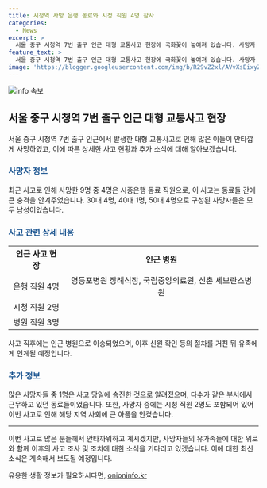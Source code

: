```yaml
---
title: 시청역 사망 은행 동료와 시청 직원 4명 참사
categories:
  - News
excerpt: >
  서울 중구 시청역 7번 출구 인근 대형 교통사고 현장에 국화꽃이 놓여져 있습니다. 사망자 9명 가운데 4명은 시중은행 동료로 확인되며, 은행 직원 4명, 시청 직원 2명, 병원 직원 3명으로 파악됐습니다. 이들은 대다수가 같은 부서에서 근무하며, 1명은 사고 날 승진한 바 있습니다. 사망자들은 영등포병원 장례식장과 국립중앙의료원, 신촌 세브란스병원으로 옮겨졌고, 유족에게 인계될 예정입니다. 지난 1일 오후 9시28분에 발생한 이 교통사고로 9명이 사망하고 1명은 중상을 입었습니다.
feature_text: >
  서울 중구 시청역 7번 출구 인근 대형 교통사고 현장에 국화꽃이 놓여져 있습니다. 사망자 9명 가운데 4명은 시중은행 동료로 확인되며, 은행 직원 4명, 시청 직원 2명, 병원 직원 3명으로 파악됐습니다. 이들은 대다수가 같은 부서에서 근무하며, 1명은 사고 날 승진한 바 있습니다. 사망자들은 영등포병원 장례식장과 국립중앙의료원, 신촌 세브란스병원으로 옮겨졌고, 유족에게 인계될 예정입니다. 지난 1일 오후 9시28분에 발생한 이 교통사고로 9명이 사망하고 1명은 중상을 입었습니다.
image: 'https://blogger.googleusercontent.com/img/b/R29vZ2xl/AVvXsEixyZcFfHzMRdzZMjFBmAUKJYCLCGyLL1o632UiGVXcaFdKo_bkvkuCioo0uUKlGfBVcT3P84aROyZIXSBEx3Aw5nCQ3pTgDom1WDC4m8eifvWiAmWEEVb4x6G_l8C0QH225ldMjyaFvpxGEBGNO37VmDTDMHGhJPq73UglMfDca1-0aw/s1600/blogspot.png'
---
```


<p><img src="https://blogger.googleusercontent.com/img/b/R29vZ2xl/AVvXsEixyZcFfHzMRdzZMjFBmAUKJYCLCGyLL1o632UiGVXcaFdKo_bkvkuCioo0uUKlGfBVcT3P84aROyZIXSBEx3Aw5nCQ3pTgDom1WDC4m8eifvWiAmWEEVb4x6G_l8C0QH225ldMjyaFvpxGEBGNO37VmDTDMHGhJPq73UglMfDca1-0aw/s1600/blogspot.png" alt="info 속보" /></p>

<h2 data-ke-size="size26">서울 중구 시청역 7번 출구 인근 대형 교통사고 현장</h2>

<p data-ke-size="size16">서울 중구 시청역 7번 출구 인근에서 발생한 대형 교통사고로 인해 많은 이들이 안타깝게 사망하였고, 이에 따른 상세한 사고 현황과 추가 소식에 대해 알아보겠습니다.</p>

<h3><b><span style="color: #1a5490;">사망자 정보</span></b></h3>

<p data-ke-size="size16">최근 사고로 인해 사망한 9명 중 4명은 시중은행 동료 직원으로, 이 사고는 동료들 간에 큰 충격을 안겨주었습니다. 30대 4명, 40대 1명, 50대 4명으로 구성된 사망자들은 모두 남성이었습니다.</p>

<h3><b><span style="color: #1a5490;">사고 관련 상세 내용</span></b></h3>

<table>
<tbody>
<tr>
<td style="text-align: center; height: 17px;"><b>인근 사고 현장</b></td>
<td style="text-align: center; height: 17px;"><b>인근 병원</b></td>
</tr>
<tr>
<td style="text-align: center; height: 17px;">은행 직원 4명</td>
<td style="text-align: center; height: 17px;">영등포병원 장례식장, 국립중앙의료원, 신촌 세브란스병원</td>
</tr>
<tr>
<td style="text-align: center; height: 17px;">시청 직원 2명</td>
<td style="text-align: center; height: 17px;"></td>
</tr>
<tr>
<td style="text-align: center; height: 17px;">병원 직원 3명</td>
<td style="text-align: center; height: 17px;"></td>
</tr>
</tbody>
</table>

<p data-ke-size="size16">사고 직후에는 인근 병원으로 이송되었으며, 이후 신원 확인 등의 절차를 거친 뒤 유족에게 인계될 예정입니다.</p>

<h3><b><span style="color: #1a5490;">추가 정보</span></b></h3>

<p data-ke-size="size16">많은 사망자들 중 1명은 사고 당일에 승진한 것으로 알려졌으며, 다수가 같은 부서에서 근무하고 있던 동료들이었습니다. 또한, 사망자 중에는 시청 직원 2명도 포함되어 있어 이번 사고로 인해 해당 지역 사회에 큰 아픔을 안겼습니다.</p>

<hr>

<p data-ke-size="size16">이번 사고로 많은 분들께서 안타까워하고 계시겠지만, 사망자들의 유가족들에 대한 위로와 함께 이후의 사고 조사 및 조치에 대한 소식을 기다리고 있겠습니다. 이에 대한 최신 소식은 계속해서 보도될 예정입니다.</p>
유용한 생활 정보가 필요하시다면, <a href="https://onioninfo.kr" rel="dofollow">onioninfo.kr</a>


